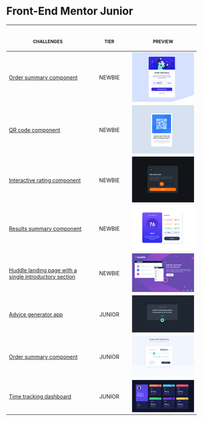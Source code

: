 # Front-End Mentor Junior

<p align="center">
    <table>
    <thead>
        <tr>
            <th align="center">
                <img width="300" height="1"> 
                <p> 
                    <small>
                        CHALLENGES
                    </small>
                </p>
            </th>
            <th align="left">
                <img width="140" height="1">
                <p align="center"> 
                    <small>
                      TIER
                    </small>
                </p>
            </th>
            <th align="center">
                <img width="201" height="1">
                <p align="center"> 
                    <small>
                      PREVIEW
                    </small>
                </p>
            </th>
        </tr>
    </thead>
    <tbody>
        <tr>
            <td><a href="https://www.frontendmentor.io/challenges/order-summary-component-QlPmajDUj">Order summary component</a></td>
            <td align="center">NEWBIE</td>
            <td align="center">
            <a href="01"><img width="300px" src="preview/order-summary-component.PNG" /></a></td>
        </tr>
        <tr>
            <td><a href="https://www.frontendmentor.io/challenges/qr-code-component-iux_sIO_H">QR code component</a></td>
            <td align="center">NEWBIE</td>
            <td align="center"><a href="02"><img width="300px" src="preview/qr-code-component.PNG" /></a></td>
        </tr>
        <tr>
            <td><a href="https://www.frontendmentor.io/challenges/interactive-rating-component-koxpeBUmI">Interactive rating component</a></td>
            <td align="center">NEWBIE</td>
            <td align="center"><a href="02"><img width="300px" src="preview/interactive-rating-component.PNG" /></a></td>
        </tr>
        <tr>
            <td><a href="https://www.frontendmentor.io/challenges/results-summary-component-CE_K6s0maV">Results summary component</a></td>
            <td align="center">NEWBIE</td>
            <td align="center"><a href="02"><img width="300px" src="preview/results-summary-component.PNG" /></a></td>
        </tr>
        <tr>
            <td><a href="https://www.frontendmentor.io/challenges/huddle-landing-page-with-a-single-introductory-section-B_2Wvxgi0">Huddle landing page with a single introductory section
 </a></td>
            <td align="center">NEWBIE</td>
            <td align="center"><a href="02"><img width="300px" src="preview/huddle-landing-page-with-single.PNG" /></a></td>
        </tr>
        <tr>
            <td><a href="https://www.frontendmentor.io/challenges/advice-generator-app-QdUG-13db">Advice generator app</a></td>
            <td align="center">JUNIOR</td>
            <td align="center"><a href="02"><img width="300px" src="preview/advice-generator-app.PNG" /></a></td>
        </tr>
         <tr>
            <td><a href="https://www.frontendmentor.io/challenges/interactive-pricing-component-t0m8PIyY8">Order summary component</a></td>
            <td align="center">JUNIOR</td>
            <td align="center">
            <a href="01"><img width="300px" src="preview/interactive-pricing-component.PNG" /></a></td>
        </tr>
        <tr>
            <td><a href="https://www.frontendmentor.io/challenges/time-tracking-dashboard-UIQ7167Jw">Time tracking dashboard</a></td>
            <td align="center">JUNIOR</td>
            <td align="center">
            <a href="01"><img width="300px" src="preview/time-tracking-dashboard.PNG" /></a></td>
        </tr>
    </tbody>
</table></p>

